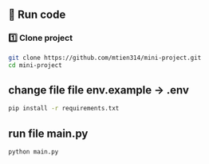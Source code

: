 ## 🚀 Run code

### 1️⃣ Clone project
```bash
git clone https://github.com/mtien314/mini-project.git
cd mini-project
```

## change file file env.example -> .env
```bash
pip install -r requirements.txt
```
## run file main.py 
```bash
python main.py
```

